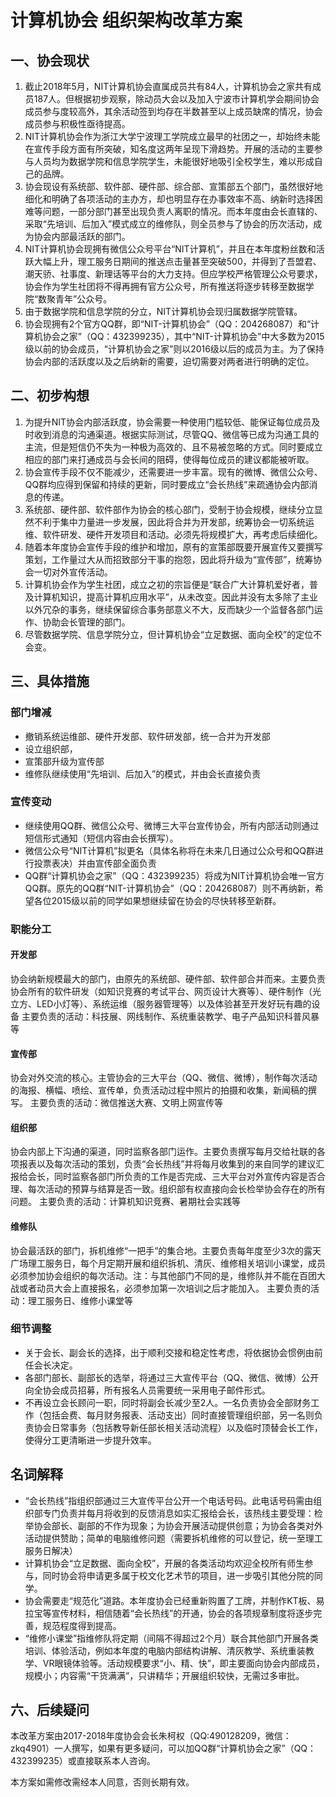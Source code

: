 # 计算机协会 组织架构改革方案

## 一、协会现状

1. 截止2018年5月，NIT计算机协会直属成员共有84人，计算机协会之家共有成员187人。但根据初步观察，除动员大会以及加入宁波市计算机学会期间协会成员参与度较高外，其余活动签到均存在半数甚至以上成员缺席的情况，协会成员参与积极性亟待提高。
2. NIT计算机协会作为浙江大学宁波理工学院成立最早的社团之一，却始终未能在宣传手段方面有所突破，知名度这两年呈现下滑趋势。开展的活动的主要参与人员均为数据学院和信息学院学生，未能很好地吸引全校学生，难以形成自己的品牌。
3. 协会现设有系统部、软件部、硬件部、综合部、宣策部五个部门，虽然很好地细化和明确了各项活动的主办方，却也明显存在办事效率不高、纳新时选择困难等问题，一部分部门甚至出现负责人离职的情况。而本年度由会长直辖的、采取“先培训、后加入”模式成立的维修队，则全员参与了协会的历次活动，成为协会内部最活跃的部门。
4. NIT计算机协会现拥有微信公众号平台“NIT计算机”，并且在本年度粉丝数和活跃大幅上升，理工服务日期间的推送点击量甚至突破500，并得到了吾盟君、潮天骄、社事度、新理话等平台的大力支持。但应学校严格管理公众号要求，协会作为学生社团将不得再拥有官方公众号，所有推送将逐步转移至数据学院“数聚青年”公众号。
5. 由于数据学院和信息学院的分立，NIT计算机协会现归属数据学院管辖。
6. 协会现拥有2个官方QQ群，即“NIT-计算机协会”（QQ：204268087）和“计算机协会之家”（QQ：432399235），其中“NIT-计算机协会”中大多数为2015级以前的协会成员，“计算机协会之家”则以2016级以后的成员为主。为了保持协会内部的活跃度以及之后纳新的需要，迫切需要对两者进行明确的定位。

## 二、初步构想

1. 为提升NIT协会内部活跃度，协会需要一种使用门槛较低、能保证每位成员及时收到消息的沟通渠道。根据实际测试，尽管QQ、微信等已成为沟通工具的主流，但是短信仍不失为一种极为高效的、且不易被忽略的方式。同时要成立相应的部门来打通成员与会长间的阻碍，使得每位成员的建议都能被听取。
2. 协会宣传手段不仅不能减少，还需要进一步丰富。现有的微博、微信公众号、QQ群均应得到保留和持续的更新，同时要成立“会长热线”来疏通协会内部消息的传递。
3. 系统部、硬件部、软件部作为协会的核心部门，受制于协会规模，继续分立显然不利于集中力量进一步发展，因此将合并为开发部，统筹协会一切系统运维、软件研发、硬件开发项目和活动。必须先将规模扩大，再考虑后续细化。
4. 随着本年度协会宣传手段的维护和增加，原有的宣策部既要开展宣传又要撰写策划，工作量过大从而招致部分干事的抱怨，因此将升级为“宣传部”，统筹协会一切对外宣传活动。
5. 计算机协会作为学生社团，成立之初的宗旨便是“联合广大计算机爱好者，普及计算机知识，提高计算机应用水平”，从未改变。因此并没有太多除了主业以外冗杂的事务，继续保留综合事务部意义不大，反而缺少一个监督各部门运作、协助会长管理的部门。
6. 尽管数据学院、信息学院分立，但计算机协会“立足数据、面向全校”的定位不会变。

## 三、具体措施

### 部门增减

- 撤销系统运维部、硬件开发部、软件研发部，统一合并为开发部
- 设立组织部，
- 宣策部升级为宣传部
- 维修队继续使用“先培训、后加入”的模式，并由会长直接负责

### 宣传变动

- 继续使用QQ群、微信公众号、微博三大平台宣传协会，所有内部活动则通过短信形式通知（短信内容由会长撰写）。
- 微信公众号“NIT计算机”拟更名（具体名称将在未来几日通过公众号和QQ群进行投票表决）并由宣传部全面负责
- QQ群“计算机协会之家”（QQ：432399235）将成为NIT计算机协会唯一官方QQ群。原先的QQ群“NIT-计算机协会”（QQ：204268087）则不再纳新，希望各位2015级以前的同学如果想继续留在协会的尽快转移至新群。

### 职能分工

#### 开发部

协会纳新规模最大的部门，由原先的系统部、硬件部、软件部合并而来。主要负责协会所有的软件研发（如知识竞赛的考试平台、网页设计大赛等）、硬件制作（光立方、LED小灯等）、系统运维（服务器管理等）以及体验甚至开发好玩有趣的设备
主要负责的活动：科技展、网线制作、系统重装教学、电子产品知识科普风暴等

#### 宣传部

协会对外交流的核心。主管协会的三大平台（QQ、微信、微博），制作每次活动的海报、横幅、喷绘、宣传单，负责活动过程中照片的拍摄和收集，新闻稿的撰写。
主要负责的活动：微信推送大赛、文明上网宣传等

#### 组织部

协会内部上下沟通的渠道，同时监察各部门运作。主要负责撰写每月交给社联的各项报表以及每次活动的策划，负责“会长热线”并将每月收集到的来自同学的建议汇报给会长，同时监察各部门所负责的工作是否完成、三大平台对外宣传内容是否合理、每次活动的预算与结算是否一致。组织部有权直接向会长检举协会存在的所有问题。
主要负责的活动：计算机知识竞赛、暑期社会实践等

#### 维修队

协会最活跃的部门，拆机维修“一把手”的集合地。主要负责每年度至少3次的露天广场理工服务日，每个月定期开展和组织拆机、清灰、维修相关培训小课堂，成员必须参加协会组织的每次活动。注：与其他部门不同的是，维修队并不能在百团大战或者动员大会上直接报名，必须参加第一次培训之后才能加入。
主要负责的活动：理工服务日、维修小课堂等

### 细节调整

- 关于会长、副会长的选择，出于顺利交接和稳定性考虑，将依据协会惯例由前任会长决定。
- 各部门部长、副部长的选举，将通过三大宣传平台（QQ、微信、微博）公开向全协会成员招募，所有报名人员需要统一采用电子邮件形式。
- 不再设立会长顾问一职，同时将副会长减少至2人。一名负责协会全部财务工作（包括会费、每月财务报表、活动支出）同时直接管理组织部，另一名则负责协会日常事务（包括教导新任部长相关活动流程）以及临时顶替会长工作，使得分工更清晰进一步提升效率。

## 名词解释

- “会长热线”指组织部通过三大宣传平台公开一个电话号码。此电话号码需由组织部专门负责并每月将收到的反馈消息如实汇报给会长，该热线主要受理：检举协会部长、副部的不作为现象；为协会开展活动提供创意；为协会各类对外活动提供赞助；简单的电脑维修问题（需要拆机维修的可以登记，统一至理工服务日解决）
- 计算机协会“立足数据、面向全校”，开展的各类活动均欢迎全校所有师生参与，同时协会将申请更多属于校文化艺术节的项目，进一步吸引其他分院的同学。
- 协会需要走“规范化”道路。本年度协会已经重新购置了工牌，并制作KT板、易拉宝等宣传材料，相信随着“会长热线”的开通，协会的各项规章制度将逐步完善，规范程度得到提高。
- “维修小课堂”指维修队将定期（间隔不得超过2个月）联合其他部门开展各类培训、体验活动，例如本年度的电脑内部结构讲解、清灰教学、系统重装教学、VR眼镜体验等。活动规模要求“小、精、快”，即主要面向协会内部成员，规模小；内容需“干货满满”，只讲精华；开展组织较快，无需过多审批。

## 六、后续疑问

本改革方案由2017-2018年度协会会长朱柯权（QQ:490128209，微信：zkq4901）一人撰写，如果有更多疑问，可以加QQ群“计算机协会之家”（QQ：432399235）或直接联系本人咨询。

本方案如需修改需经本人同意，否则长期有效。
